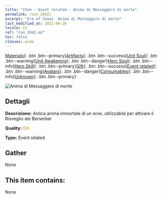 ```yaml
---
title: "Item - Event related - Anima di Messaggero di morte"
permalink: /con_2042/
excerpt: "Era of Chaos  Anima di Messaggero di morte"
last_modified_at: 2021-04-26
locale: it
ref: "con_2042.md"
toc: false
classes: wide
---
```

 [Materials](/ItemsIT/){: .btn .btn--primary}[Artifacts](/ItemsIT/Artifacts/){: .btn .btn--success}[Unit Soul](/ItemsIT/UnitSoul/){: .btn .btn--warning}[Unit Awakening](/ItemsIT/UnitAwakening/){: .btn .btn--danger}[Hero Soul](/ItemsIT/HeroSoul/){: .btn .btn--info}[Hero Skill](/ItemsIT/HeroSkill/){: .btn .btn--primary}[Gift](/ItemsIT/Gift/){: .btn .btn--success}[Event related](/ItemsIT/Events/){: .btn .btn--warning}[Avatars](/ItemsIT/Avatars/){: .btn .btn--danger}[Consumables](/ItemsIT/Consumables/){: .btn .btn--info}[Unknown](/ItemsIT/Unknown/){: .btn .btn--primary}

 ![Anima di Messaggero di morte](/images/t/juexing_408.jpg)

## Dettagli
 **Descrizione:** Antica anima immortale di un eroe, utilizzabile per attivare il Risveglio dei Berserker

 **Quality:** <span style="color: #FF8C00">OK</span>

 **Type:** Event related

## Gather

  None

## This item contains:

  None

